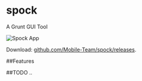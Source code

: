 spock
============

A Grunt GUI Tool

![Spock App](http://s.willerce.com/lab/spock/spock.png)

Download: [github.com/Mobile-Team/spock/releases](https://github.com/Mobile-Team/spock/releases).

##Features

##TODO
..
